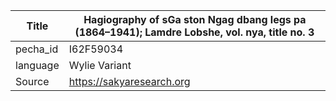 |Title | Hagiography of sGa ston Ngag dbang legs pa (1864–1941); Lamdre Lobshe, vol. nya, title no. 3 
| --- | --- 
|pecha_id | I62F59034
|language | Wylie Variant
|Source | https://sakyaresearch.org